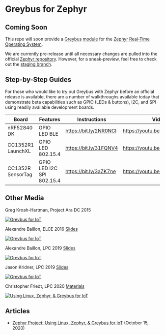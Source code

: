 # Greybus for Zephyr

## Coming Soon

This repo will soon provide a [Greybus](https://lwn.net/Articles/715955/) [module](https://docs.zephyrproject.org/latest/guides/modules.html) for the [Zephyr Real-Time Operating System](https://zephyrproject.org/).

We are currently pre-release until all necessary changes are pulled into the official [Zephyr repository](https://github.com/zephyrproject-rtos/zephyr). However, for a sneak-preview, feel free to check out the [staging branch](https://github.com/cfriedt/greybus-for-zephyr/tree/staging).

## Step-by-Step Guides

For those who would like to try out Greybus with Zephyr before an official release is available, there are a number of walkthroughs available today that demonstrate beta capabilities such as GPIO (LEDs & buttons), I2C, and SPI using readily available development boards.

| Board             | Features                  | Instructions           | Video                        |
|-------------------|---------------------------|------------------------|------------------------------|
| nRF52840 DK       | GPIO LED BLE              | https://bit.ly/2NR0NCI | https://youtu.be/Y_6y6gpZ2GA |
| CC1352R1 LaunchXL | GPIO LED 802.15.4         | https://bit.ly/31FQNV4 | https://youtu.be/hd60CbiUN1g |
| CC1352R SensorTag | GPIO LED I2C SPI 802.15.4 | https://bit.ly/3aZK7ne | https://youtu.be/6SNkjiDJ3KY |

## Other Media

Greg Kroah-Hartman, Project Ara DC 2015

[![Greybus for IoT](https://img.youtube.com/vi/UzRq8jAHAxU/0.jpg)](https://www.youtube.com/watch?v=UzRq8jAHAxU)

Alexandre Baillon, ELCE 2016 [Slides](https://elinux.org/images/c/cb/Using_Greybus_for_IoT.pdf)

[![Greybus for IoT](https://img.youtube.com/vi/7H50pv-4YXw/0.jpg)](https://www.youtube.com/watch?v=7H50pv-4YXw)

Alexandre Baillon, LPC 2019 [Slides](https://linuxplumbersconf.org/event/4/contributions/375/attachments/335/561/greybus_for_iot.pdf)

[![Greybus for IoT](https://img.youtube.com/vi/bVQ_mpvTCIM/0.jpg)](https://www.youtube.com/watch?v=bVQ_mpvTCIM)

Jason Kridner, LPC 2019 [Slides](https://linuxplumbersconf.org/event/4/contributions/437/attachments/341/568/beagledust.pdf)

[![Greybus for IoT](https://img.youtube.com/vi/bVQ_mpvTCIM/0.jpg)](https://www.youtube.com/watch?v=bVQ_mpvTCIM&t=9393)

Christopher Friedt, LPC 2020 [Materials](https://linuxplumbersconf.org/event/7/contributions/814/)

[![Using Linux, Zephyr, & Greybus for IoT](https://img.youtube.com/vi/n4yiCF2wYeo/0.jpg)](https://youtu.be/n4yiCF2wYeo?t=11683)

## Articles

* [Zephyr Project: Using Linux, Zephyr, & Greybus for IoT](https://www.zephyrproject.org/using-linux-zephyr-greybus-for-iot/) (October 15, 2020)
